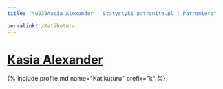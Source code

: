 ```yaml
---
title: "\u039Aasia Alexander | Statystyki patronite.pl | Patromierz"

permalink: /Katikuturu
---
```


# [Κasia Alexander](https://patronite.pl/Katikuturu)

{% include profile.md name="Katikuturu" prefix="k" %}
